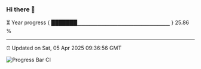 ### Hi there 👋

⏳ Year progress { ███████▁▁▁▁▁▁▁▁▁▁▁▁▁▁▁▁▁▁▁▁▁▁▁ } 25.86 %

---

⏰ Updated on Sat, 05 Apr 2025 09:36:56 GMT

![Progress Bar CI](https://github.com/IshwaranRudhara/GIT-ACTION/workflows/Progress%20Bar%20CI/badge.svg)
